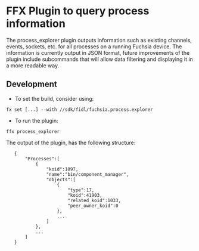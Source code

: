 # FFX Plugin to query process information

The process_explorer plugin outputs information such as existing channels,
events, sockets, etc. for all processes on a running Fuchsia device. The
information is currently output in JSON format, future improvements of the
plugin include subcommands that will allow data filtering and displaying
it in a more readable way.

## Development

* To set the build, consider using:
```
fx set [...] --with //sdk/fidl/fuchsia.process.explorer
```
* To run the plugin:
```
ffx process_explorer
```
The output of the plugin, has the following structure:
 ```
    {
        "Processes":[
            {
                "koid":1097,
                "name":"bin/component_manager",
                "objects":[
                    {
                        "type":17,
                        "koid":41903,
                        "related_koid":1033,
                        "peer_owner_koid":0
                    },
                    ...
                ]
            },
            ...
        ]
    }
```
